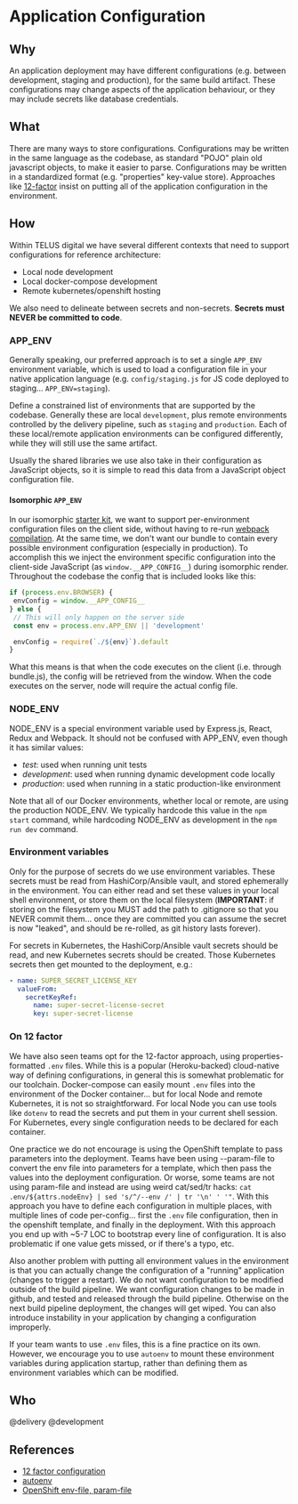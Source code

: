 # Application Configuration

## Why

An application deployment may have different configurations (e.g. between development, staging and production), for the same build artifact. These configurations may change aspects of the application behaviour, or they may include secrets like database credentials.

## What

There are many ways to store configurations. Configurations may be written in the same language as the codebase, as standard "POJO" plain old javascript objects, to make it easier to parse. Configurations may be written in a standardized format (e.g. "properties" key-value store). Approaches like [12-factor](https://12factor.net/config) insist on putting all of the application configuration in the environment.

## How

Within TELUS digital we have several different contexts that need to support configurations for reference architecture:

- Local node development
- Local docker-compose development
- Remote kubernetes/openshift hosting

We also need to delineate between secrets and non-secrets. **Secrets must NEVER be committed to code**.

### APP_ENV

Generally speaking, our preferred approach is to set a single `APP_ENV` environment variable, which is used to load a configuration file in your native application language (e.g. `config/staging.js` for JS code deployed to staging... `APP_ENV=staging`).

Define a constrained list of environments that are supported by the codebase. Generally these are local `development`, plus remote environments controlled by the delivery pipeline, such as `staging` and `production`. Each of these local/remote application environments can be configured differently, while they will still use the same artifact.

Usually the shared libraries we use also take in their configuration as JavaScript objects, so it is simple to read this data from a JavaScript object configuration file.

#### Isomorphic `APP_ENV`

In our isomorphic [starter kit](starter-kits.md), we want to support per-environment configuration files on the client side, without having to re-run [webpack compilation](webpack.md#how). At the same time, we don't want our bundle to contain every possible environment configuration (especially in production). To accomplish this we inject the environment specific configuration into the client-side JavaScript (as `window.__APP_CONFIG__`) during isomorphic render. Throughout the codebase the config that is included looks like this:

```js
if (process.env.BROWSER) {
 envConfig = window.__APP_CONFIG__
} else {
 // This will only happen on the server side
 const env = process.env.APP_ENV || 'development'

 envConfig = require(`./${env}`).default
}
```

What this means is that when the code executes on the client (i.e. through bundle.js), the config will be retrieved from the window. When the code executes on the server, node will require the actual config file. 

### NODE_ENV

NODE_ENV is a special environment variable used by Express.js, React, Redux and Webpack. It should not be confused with APP_ENV, even though it has similar values:

- *test*: used when running unit tests
- *development*: used when running dynamic development code locally
- *production*: used when running in a static production-like environment

Note that all of our Docker environments, whether local or remote, are using the production NODE_ENV. We typically hardcode this value in the `npm start` command, while hardcoding NODE_ENV as development in the `npm run dev` command.

### Environment variables

Only for the purpose of secrets do we use environment variables. These secrets must be read from HashiCorp/Ansible vault, and stored ephemerally in the environment. You can either read and set these values in your local shell environment, or store them on the local filesystem (**IMPORTANT**: if storing on the filesystem you MUST add the path to .gitignore so that you NEVER commit them... once they are committed you can assume the secret is now "leaked", and should be re-rolled, as git history lasts forever).

For secrets in Kubernetes, the HashiCorp/Ansible vault secrets should be read, and new Kubernetes secrets should be created. Those Kubernetes secrets then get mounted to the deployment, e.g.:

```yaml
- name: SUPER_SECRET_LICENSE_KEY
  valueFrom:
    secretKeyRef:
      name: super-secret-license-secret
      key: super-secret-license
```

### On 12 factor

We have also seen teams opt for the 12-factor approach, using properties-formatted `.env` files. While this is a popular (Heroku-backed) cloud-native way of defining configurations, in general this is somewhat problematic for our toolchain. Docker-compose can easily mount `.env` files into the environment of the Docker container... but for local Node and remote Kubernetes, it is not so straightforward. For local Node you can use tools like `dotenv` to read the secrets and put them in your current shell session. For Kubernetes, every single configuration needs to be declared for each container.

One practice we do not encourage is using the OpenShift template to pass parameters into the deployment. Teams have been using --param-file to convert the env file into parameters for a template, which then pass the values into the deployment configuration. Or worse, some teams are not using param-file and instead are using weird cat/sed/tr hacks: `cat .env/${attrs.nodeEnv} | sed 's/^/--env /' | tr '\n' ' '"`. With this approach you have to define each configuration in multiple places, with multiple lines of code per-config... first the `.env` file configuration, then in the openshift template, and finally in the deployment. With this approach you end up with ~5-7 LOC to bootstrap every line of configuration. It is also problematic if one value gets missed, or if there's a typo, etc.

Also another problem with putting all environment values in the environment is that you can actually change the configuration of a "running" application (changes to trigger a restart). We do not want configuration to be modified outside of the build pipeline. We want configuration changes to be made in github, and tested and released through the build pipeline. Otherwise on the next build pipeline deployment, the changes will get wiped. You can also introduce instability in your application by changing a configuration improperly.

If your team wants to use `.env` files, this is a fine practice on its own. However, we encourage you to use `autoenv` to mount these environment variables during application startup, rather than defining them as environment variables which can be modified.

## Who

@delivery @development

## References

- [12 factor configuration](https://12factor.net/config)
- [autoenv](https://github.com/ahmadnassri/autoenv)
- [OpenShift env-file, param-file](https://github.com/openshift/origin/pull/12164)
```

